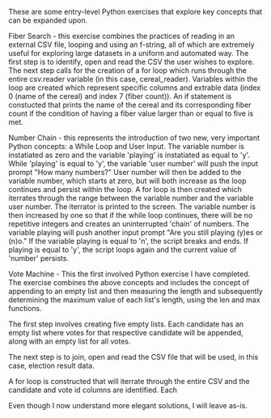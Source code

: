 These are some entry-level Python exercises that explore key concepts that can be expanded upon.

Fiber Search - this exercise combines the practices of reading in an external CSV file, looping and using an f-string, all of which are extremely useful for exploring large datasets in a uniform and automated way. The first step is to identify, open and read the CSV the user wishes to explore. The next step calls  for the creation of a for loop which runs through the entire csv.reader variable (in this case, cereal_reader). Variables within the loop are created which represent specific columns and extrable data (index 0 (name of the cereal) and index 7 (fiber count)). An if statement is constucted that prints the name of the cereal and its corresponding fiber count if the condition of having a fiber value larger than or equal to five is met.

Number Chain - this represents the introduction of two new, very important Python concepts: a While Loop and User Input. The variable number is instatiated as zero and the variable 'playing' is instatiated as equal to 'y'. While 'playing' is equal to 'y', the variable 'user number'  will push the input prompt "How many numbers?" User number will then be added to the variable number, which starts at zero, but will both increase as the loop continues and persist within the loop. A for loop is then created which iterrates through the range between the variable number and the variable user number. The iterrator is printed to the screen. The variable number is then increased by one so that if the while loop continues, there will be no repetitive integers and creates an uninterrupted 'chain' of numbers. The variable playing will push another input prompt "Are you still playing (y)es or (n)o." If the variable playing is equal to 'n', the script breaks and ends. If playing is equal to 'y', the script loops again and the current value of 'number' persists.

Vote Machine - This the first involved Python exercise I have completed. The exercise combines the above concepts and includes the concept of appending to an empty list and then measuring the length and subsequently determining the maximum value of each list's length, using the len and max functions. 

The first step involves creating five empty lists. Each candidate has an empty list where votes for that respective candidate will be appended, along with an empty list for all votes. 

The next step is to join, open and read the CSV file that will be used, in this case, election result data. 

A for loop is constructed that will iterrate through the entire CSV and the candidate and vote id columns are identified. Each

Even though I now understand more elegant solutions, I will leave as-is.






